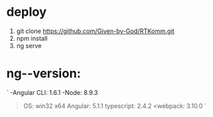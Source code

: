 # deploy

 1) git clone https://github.com/Given-by-God/RTKomm.git
 2) npm install
 3) ng serve



# ng--version:
`
  -Angular CLI: 1.6.1
  -Node: 8.9.3
  >OS: win32 x64
  >Angular: 5.1.1
  >typescript: 2.4.2
  <webpack: 3.10.0
`

